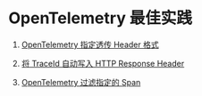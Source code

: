 # OpenTelemetry 最佳实践

1. [OpenTelemetry 指定透传 Header 格式](https://github.com/alibabacloud-observability/opentelemetry-best-practice/blob/main/how-to-change-opentelemetry-propagators.md)


2. [将 TraceId 自动写入 HTTP Response Header](https://github.com/alibabacloud-observability/opentelemetry-best-practice/blob/main/how-to-put-traceId-into-http-response-automatically.md)


3. [OpenTelemetry 过滤指定的 Span](https://github.com/alibabacloud-observability/opentelemetry-best-practice/blob/main/how-to-exclude-specific-span.md)
